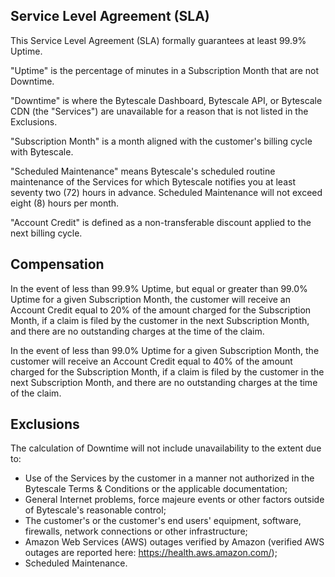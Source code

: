 Service Level Agreement (SLA)
-----------------------------

This Service Level Agreement (SLA) formally guarantees at least 99.9% Uptime.

"Uptime" is the percentage of minutes in a Subscription Month that are not Downtime.

"Downtime" is where the Bytescale Dashboard, Bytescale API, or Bytescale CDN (the "Services") are unavailable for a reason that is not listed in the Exclusions.

"Subscription Month" is a month aligned with the customer's billing cycle with Bytescale.

"Scheduled Maintenance" means Bytescale's scheduled routine maintenance of the Services for which Bytescale notifies you at least seventy two (72) hours in advance. Scheduled Maintenance will not exceed eight (8) hours per month.

"Account Credit" is defined as a non-transferable discount applied to the next billing cycle.

## Compensation
In the event of less than 99.9% Uptime, but equal or greater than 99.0% Uptime for a given Subscription Month, the customer will receive an Account Credit equal to 20% of the amount charged for the Subscription Month, if a claim is filed by the customer in the next Subscription Month, and there are no outstanding charges at the time of the claim.

In the event of less than 99.0% Uptime for a given Subscription Month, the customer will receive an Account Credit equal to 40% of the amount charged for the Subscription Month, if a claim is filed by the customer in the next Subscription Month, and there are no outstanding charges at the time of the claim.

## Exclusions
The calculation of Downtime will not include unavailability to the extent due to:

- Use of the Services by the customer in a manner not authorized in the Bytescale Terms & Conditions or the applicable documentation;
- General Internet problems, force majeure events or other factors outside of Bytescale's reasonable control;
- The customer's or the customer's end users' equipment, software, firewalls, network connections or other infrastructure;
- Amazon Web Services (AWS) outages verified by Amazon (verified AWS outages are reported here: https://health.aws.amazon.com/);
- Scheduled Maintenance.